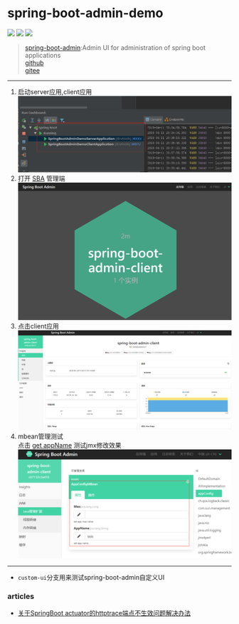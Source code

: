 # spring-boot-admin-demo
![](https://img.shields.io/static/v1?label=java&message=1.8&color=blue)
![](https://img.shields.io/static/v1?label=spring-boot&message=2.5.4&color=blue)
![](https://img.shields.io/static/v1?label=spring-boot-admin&message=2.5.1&color=green)
> [spring-boot-admin](https://github.com/codecentric/spring-boot-admin/):Admin UI for administration of spring boot applications  
[github](https://github.com/netbuffer/spring-boot-admin-demo)  
[gitee](https://gitee.com/netbuffer/spring-boot-admin-demo) 
---

1. 启动server应用,client应用
![spring-boot-admin-demo](help/spring-boot-admin-demo.png)
2. 打开 [SBA](http://localhost:8000/) 管理端
![spring-boot-admin-client](help/spring-boot-admin-client.png)
3. 点击client应用  
![spring-boot-admin-monitor](help/monitor.png)
4. mbean管理测试  
点击 [get appName](http://localhost:8001/appName) 测试jmx修改效果  
![spring-boot-admin-monitor](help/jolokia-jmx.png)  

---
* `custom-ui`分支用来测试spring-boot-admin自定义UI

### articles
* [关于SpringBoot actuator的httptrace端点不生效问题解决办法](https://www.toutiao.com/i7013898442388865547)